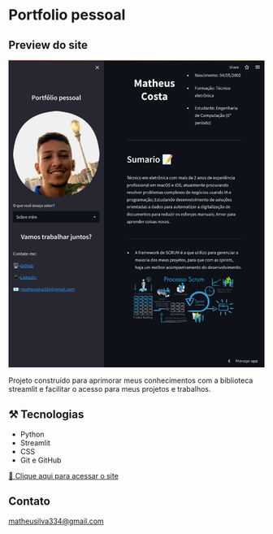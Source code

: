 # Portfolio pessoal

## Preview do site

![preview](presents.png)

Projeto construído para aprimorar meus conhecimentos com a biblioteca streamlit e facilitar o acesso para meus projetos e trabalhos.

## ⚒️ Tecnologias

- Python
- Streamlit
- CSS
- Git e GitHub

[🔗 Clique aqui para acessar o site](https://matheus-s-costa-portfolio-portfolio-h24l5t.streamlitapp.com/)

## Contato

matheusilva334@gmail.com